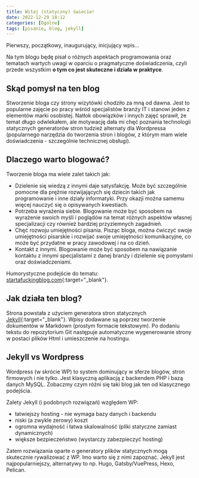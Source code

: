 ```yaml
---
title: Witaj (statyczny) świecie!
date: 2022-12-29 18:12
categories: [Ogólne]
tags: [pisanie, blog, jekyll]
---
```


Pierwszy, początkowy, inaugurujący, inicjujący wpis...

Na tym blogu będę pisał o różnych aspektach programowania oraz tematach wartych uwagi w oparciu o pragmatyczne doświadczenia, czyli przede wszystkim **o tym co jest skuteczne i działa w praktyce**.

## Skąd pomysł na ten blog

Stworzenie bloga czy strony wizytówki chodziło za mną od dawna. Jest to popularne zajęcie po pracy wśród specjalistów branży IT i stanowi jeden z elementów marki osobistej. 
Natłok obowiązków i innych zajęć sprawił, że temat długo odwlekałem, ale motywację dała mi chęć poznania technologii statycznych generatorów stron tudzież alternaty dla Wordpressa (popularnego narzędzia do tworzenia stron i blogów, z którym mam wiele doświadczenia - szczególnie technicznej obsługi).

## Dlaczego warto blogować?

Tworzenie bloga ma wiele zalet takich jak:

* Dzielenie się wiedzą z innymi daje satysfakcję. Może być szczególnie pomocne dla prężnie rozwijających się dziecin takich jak programowanie i inne działy informatyki. Przy okazji można samemu więcej nauczyć się o opisywanych kwestiach.
* Potrzeba wyrażenia siebie. Blogowanie może być sposobem na wyrażenie swoich myśli i poglądów na temat różnych aspektów własnej specjalizacji czy również bardziej przyziemnych zagadnień.
* Chęć rozwoju umiejętności pisania. Pisząc bloga, można ćwiczyć swoje umiejętności pisarskie i rozwijać swoje umiejętności komunikacyjne, co może być przydatne w pracy zawodowej i na co dzień.
* Kontakt z innymi. Blogowanie może być sposobem na nawiązanie kontaktu z innymi specjalistami z danej branży i dzielenie się pomysłami oraz doświadczeniami.

Humorystyczne podejście do tematu: [startafuckingblog.com](https://startafuckingblog.com/){:target="_blank"}.

## Jak działa ten blog?

Strona powstała z użyciem generatora stron statycznych [Jekyll](https://jekyllrb.com/){:target="_blank"}. 
Wpisy dodawane są poprzez tworzenie dokumentów w Markdown (prostym formacie tekstowym).
Po dodaniu tekstu do repozytorium Git następuje automatyczne wygenerowanie strony w postaci plików Html i umieszczenie na hostingu.

## Jekyll vs Wordpress

Wordpress (w skrócie WP) to system dominujący w sferze blogów, stron firmowych i nie tylko. Jest klasyczną aplikacją z backendem PHP i bazą danych MySQL.
Zobaczmy czym różni się taki blog jak ten od klasycznego podejścia.

Zalety Jekyll (i podobnych rozwiązań) względem WP:

* łatwiejszy hosting - nie wymaga bazy danych i backendu
* niski (a zwykle zerowy) koszt
* ogromna wydajność i łatwa skalowalność (pliki statyczne zamiast dynamicznych)
* większe bezpieczeństwo (wystarczy zabezpieczyć hosting)

Zatem rozwiązania oparte o generatory plików statycznych mogą skutecznie rywalizować z WP.
Imo warto się z nimi zapoznać. Jekyll jest najpopularniejszy, alternatywy to np. Hugo, Gatsby/VuePress, Hexo, Pelican.
